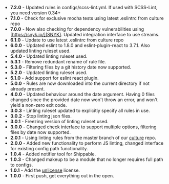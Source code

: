 * **7.2.0** - Updated rules in configs/scss-lint.yml. If used with SCSS-Lint, you need version 0.34+
* **7.1.0** - Check for exclusive mocha tests using latest .eslintrc from culture repo
* **7.0.0** - Now also checking for dependency vulnerabilities using [https://snyk.io/](SNYK). Updated integration interface to use streams.
* **6.1.0** - Update to use latest .eslintrc from culture repo
* **6.0.0** - Updated eslint to 1.8.0 and eslint-plugin-react to 3.7.1. Also updated linting ruleset used.
* **5.4.0** - Updated linting ruleset used.
* **5.3.1** - Remove redundant rename of rule file.
* **5.3.0** - Filtering files by a git history date now supported.
* **5.2.0** - Updated linting ruleset used.
* **5.1.0** - Add support for eslint react plugin.
* **5.0.0** - Rules are now downloaded into the current directory if not already present.
* **4.0.0** - Updated behaviour around the date argument. Having 0 files changed since the provided date now won't throw an error, and won't yield a non-zero exit code.
* **3.0.3** - Linting ruleset updated to explicitly specify all rules in use.
* **3.0.2** - Stop linting json files.
* **3.0.1** - Freezing version of linting ruleset used.
* **3.0.0** - Changed check interface to support multiple options, filtering files by date now supported.
* **2.0.1** - Using linting rules from the master branch of our [culture](https://github.com/holidayextras/culture) repo.
* **2.0.0** - Added new functionality to perform JS linting, changed interface for existing config path functionality.
* **1.0.4** - Added notifier tool for Shippable.
* **1.0.3** - Changed makeup to be a module that no longer requires full path to configs.
* **1.0.1** - Add the [unlicense](http://unlicense.org) license.
* **1.0.0** - First push, get everything out in the open.
